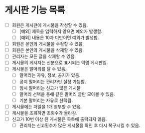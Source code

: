 # 게시판 기능 목록

* [ ] 회원은 게시판에 게시물을 작성할 수 있음.
    * [ ] [예외] 제목을 입력하지 않으면 예외가 발생함.
    * [ ] [예외] 내용은 10자 미만이면 예외가 발생함.
* [ ] 회원은 본인의 게시물을 수정할 수 있음.
* [ ] 회원은 본인의 게시물을 삭제할 수 있음.
* [ ] 관리자는 모든 글을 삭제할 수 있음.
* [ ] 게시물의 게시자는 신분으로 표시되는 익명 게시판임.
* [ ] 게시물은 말머리를 달 수 있음.
    * [ ] 말머리는 자유, 정보, 공지가 있음.
    * [ ] 공지 말머리는 관리자만 설정 가능함.
    * [ ] 임시 말머리는 신고가 많은 게시물
    * [ ] 말머리 선택을 통해 같은 말머리 글만 모아볼 수 있음.
    * [ ] 기본 말머리는 자유로 선택됨.
* [ ] 게시물에는 파일을 1개 첨부할 수 있음.
* [ ] 게시물을 조회하면 조회수가 올라감.
* [ ] 신고가 10번 이상 된 게시물은 목록에 출력되지 않음.
    * [ ] 관리자는 신고횟수가 많은 게시물을 확인 후 다시 복구시킬 수 있음.